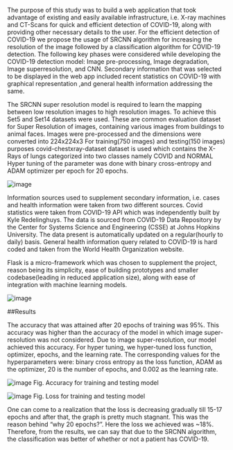 The purpose of this study was to build a web application that took advantage of existing and easily available infrastructure, i.e. X-ray machines and CT-Scans for quick and efficient detection of COVID-19, along with providing other necessary details to the user. For the efficient detection of COVID-19 we propose the usage of SRCNN algorithm for increasing the resolution of the image followed by a classification algorithm for COVID-19 detection. The following key phases were considered while developing the COVID-19 detection model: Image pre-processing, Image degradation, Image superresolution, and CNN. Secondary information that was selected to be displayed in the web app included recent statistics on COVID-19 with graphical representation ,and general health information addressing the same.

The SRCNN super resolution model is required to learn the mapping between low resolution images to high resolution images. To achieve this Set5 and Set14 datasets were used. These are common evaluation dataset for Super Resolution of images, containing various images from buildings to animal faces. Images were pre-processed and the dimensions were converted into 224x224x3  For training(750 images) and testing(150 images) purposes  covid-chestxray-dataset dataset is used which contains the X-Rays of lungs categorized into two classes namely COVID and NORMAL Hyper tuning of the parameter was done with binary cross-entropy and ADAM optimizer per epoch for 20 epochs.

![image](https://user-images.githubusercontent.com/39914367/125448925-0ec6c84d-269b-4025-9b62-3cce5c80d195.png)

Information sources used to supplement secondary information, i.e. cases and health information were taken from two different sources. Covid statistics were taken from COVID-19 API which was independently built by Kyle Redelinghuys. The data is sourced from COVID-19 Data Repository by the Center for Systems Science and Engineering (CSSE) at Johns Hopkins University. The data present is automatically updated on a regular(hourly to daily) basis. General health information query related to COVID-19 is hard coded and taken from the World Health Organization website.

Flask is a micro-framework which was chosen to supplement the project, reason being its simplicity, ease of building prototypes and smaller codebase(leading in reduced application size), along with ease of integration with machine learning models.

![image](https://user-images.githubusercontent.com/39914367/125448780-a5f61e96-c58d-4870-8cf2-8d6203d80dcb.png)


##Results

The accuracy that was attained after 20 epochs of training was 95%. This accuracy was higher than the accuracy of the model in which image super-resolution was not considered. Due to image super-resolution, our model achieved this accuracy. For hyper tuning, we hyper-tuned loss function, optimizer, epochs, and the learning rate. The corresponding values for the hyperparameters were: binary cross entropy as the loss function, ADAM as the optimizer, 20 is the number of epochs, and 0.002 as the learning rate. 

![image](https://user-images.githubusercontent.com/39914367/125449716-2aef0c01-caf4-440d-8710-6ccb2ffeec46.png)
Fig. Accuracy for training and testing model

![image](https://user-images.githubusercontent.com/39914367/125449616-eaec38cf-744f-4478-876f-a8da75803a83.png)
Fig. Loss for training and testing model  

One can come to a realization that the loss is decreasing gradually till 15-17 epochs and after that, the graph is pretty much stagnant. This was the reason behind “why 20 epochs?”.   Here the loss we achieved was ~18%. 
Therefore, from the results, we can say that due to the SRCNN algorithm, the classification was better of whether or not a patient has COVID-19. 
